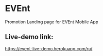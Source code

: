 # EVEnt
Promotion Landing page for EVEnt Mobile App

## Live-demo link:

https://event-live-demo.herokuapp.com/ru/
